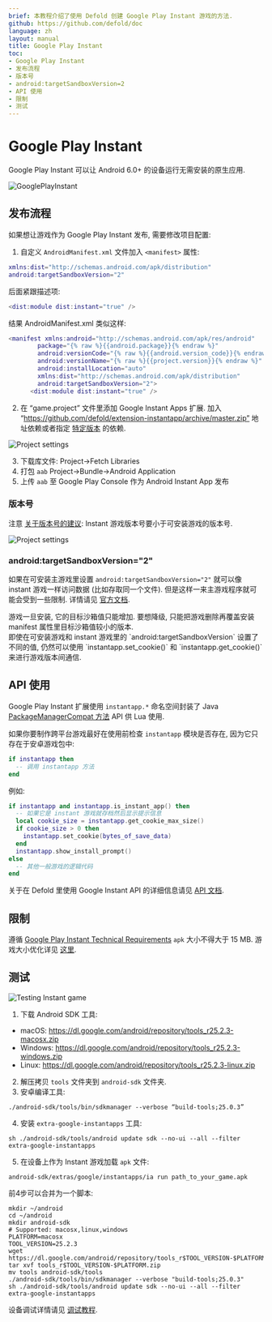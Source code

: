 ```yaml
---
brief: 本教程介绍了使用 Defold 创建 Google Play Instant 游戏的方法.
github: https://github.com/defold/doc
language: zh
layout: manual
title: Google Play Instant
toc:
- Google Play Instant
- 发布流程
- 版本号
- android:targetSandboxVersion=2
- API 使用
- 限制
- 测试
---
```


# Google Play Instant

Google Play Instant 可以让 Android 6.0+ 的设备运行无需安装的原生应用.


![GooglePlayInstant](/manuals/images/gpi/gpi-try-now.png)

## 发布流程

如果想让游戏作为 Google Play Instant 发布, 需要修改项目配置:

1. 自定义 `AndroidManifest.xml` 文件加入 `<manifest>` 属性:

```lua
xmlns:dist="http://schemas.android.com/apk/distribution"
android:targetSandboxVersion="2"
```
后面紧跟描述项:
```lua
<dist:module dist:instant="true" />
```

结果 AndroidManifest.xml 类似这样:

```lua
<manifest xmlns:android="http://schemas.android.com/apk/res/android"
        package="{% raw %}{{android.package}}{% endraw %}"
        android:versionCode="{% raw %}{{android.version_code}}{% endraw %}"
        android:versionName="{% raw %}{{project.version}}{% endraw %}"
        android:installLocation="auto"
        xmlns:dist="http://schemas.android.com/apk/distribution"
        android:targetSandboxVersion="2">
      <dist:module dist:instant="true" />
```

2. 在 “game.project” 文件里添加 Google Instant Apps 扩展. 加入 “https://github.com/defold/extension-instantapp/archive/master.zip” 地址依赖或者指定 [特定版本](https://github.com/defold/extension-instantapp/releases) 的依赖.

![Project settings](/manuals/images/gpi/game_project.png)

3. 下载库文件: Project->Fetch Libraries
4. 打包 `aab` Project->Bundle->Android Application
5. 上传 `aab` 至 Google Play Console 作为 Android Instant App 发布

### 版本号
注意 [关于版本号的建议](https://developer.android.com/topic/google-play-instant/getting-started/game-instant-app#version-codes): Instant 游戏版本号要小于可安装游戏的版本号.

![Project settings](/manuals/images/gpi/version_code.png)

### android:targetSandboxVersion="2"

如果在可安装主游戏里设置 `android:targetSandboxVersion="2"` 就可以像 instant 游戏一样访问数据 (比如存取同一个文件). 但是这样一来主游戏程序就可能会受到一些限制. 详情请见 [官方文档](https://developer.android.com/guide/topics/manifest/manifest-element#targetSandboxVersion).
<div class='sidenote' markdown='1'>
游戏一旦安装, 它的目标沙箱值只能增加. 要想降级, 只能把游戏删除再覆盖安装 manifest 属性里目标沙箱值较小的版本.
</div>
即使在可安装游戏和 instant 游戏里的 `android:targetSandboxVersion` 设置了不同的值, 仍然可以使用 `instantapp.set_cookie()` 和 `instantapp.get_cookie()` 来进行游戏版本间通信.

## API 使用

Google Play Instant 扩展使用 `instantapp.*` 命名空间封装了 Java [PackageManagerCompat 方法](https://developers.google.com/android/reference/com/google/android/gms/instantapps/PackageManagerCompat) API 供 Lua 使用.

如果你要制作跨平台游戏最好在使用前检查 `instantapp` 模块是否存在, 因为它只存在于安卓游戏包中:
```lua
if instantapp then
  -- 调用 instantapp 方法
end
```
例如:

```lua
if instantapp and instantapp.is_instant_app() then
  -- 如果它是 instant 游戏就存档然后显示提示信息
  local cookie_size = instantapp.get_cookie_max_size()
  if cookie_size > 0 then
    instantapp.set_cookie(bytes_of_save_data)
  end
  instantapp.show_install_prompt()
else
  -- 其他一般游戏的逻辑代码
end
```

关于在 Defold 里使用 Google Instant API 的详细信息请见 [API 文档](https://github.com/defold/extension-instantapp/blob/master/README.md).

## 限制
遵循 [Google Play Instant Technical Requirements](https://developer.android.com/topic/google-play-instant/game-tech-requirements) `apk` 大小不得大于 15 MB. 游戏大小优化详见 [这里](extension-fbinstant/#reducing-bundle-size).

## 测试
![Testing Instant game](/manuals/images/gpi/start_instant.png)

1. 下载 Android SDK 工具:
- macOS: https://dl.google.com/android/repository/tools_r25.2.3-macosx.zip
- Windows: https://dl.google.com/android/repository/tools_r25.2.3-windows.zip
- Linux: https://dl.google.com/android/repository/tools_r25.2.3-linux.zip
2. 解压拷贝 `tools` 文件夹到 `android-sdk` 文件夹.
3. 安卓编译工具:
```console
./android-sdk/tools/bin/sdkmanager --verbose “build-tools;25.0.3”
```
4. 安装 `extra-google-instantapps` 工具:
```console
sh ./android-sdk/tools/android update sdk --no-ui --all --filter extra-google-instantapps
```
5. 在设备上作为 Instant 游戏加载 `apk` 文件:
```console
android-sdk/extras/google/instantapps/ia run path_to_your_game.apk
```

前4步可以合并为一个脚本:
```console
mkdir ~/android
cd ~/android
mkdir android-sdk
# Supported: macosx,linux,windows
PLATFORM=macosx
TOOL_VERSION=25.2.3
wget https://dl.google.com/android/repository/tools_r$TOOL_VERSION-$PLATFORM.zip
tar xvf tools_r$TOOL_VERSION-$PLATFORM.zip
mv tools android-sdk/tools
./android-sdk/tools/bin/sdkmanager --verbose "build-tools;25.0.3"
sh ./android-sdk/tools/android update sdk --no-ui --all --filter extra-google-instantapps
```

设备调试详情请见 [调试教程](/zh/manuals/debugging/#debugging_on_mobile_devices).